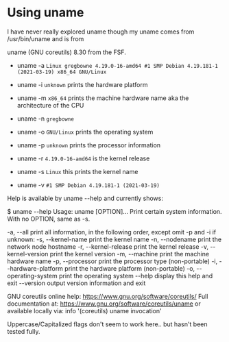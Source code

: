 # Using uname

I have never really explored uname though my uname comes from /usr/bin/uname and is from

uname (GNU coreutils) 8.30 from the FSF.

- uname -a `Linux gregbowne 4.19.0-16-amd64 #1 SMP Debian 4.19.181-1 (2021-03-19) x86_64 GNU/Linux`

- uname -i `unknown` prints the hardware platform

- uname -m `x86_64` prints the machine hardware name aka the architecture of the CPU

- uname -n `gregbowne`

- uname -o `GNU/Linux` prints the operating system

- uname -p `unknown`  prints the processor information

- uname -r `4.19.0-16-amd64` is the kernel release

- uname -s `Linux` this prints the kernel name

- uname -v `#1 SMP Debian 4.19.181-1 (2021-03-19)`

Help is available by uname --help  and currently shows:

$ uname --help
Usage: uname [OPTION]...
Print certain system information.  With no OPTION, same as -s.

  -a, --all                print all information, in the following order,
                             except omit -p and -i if unknown:
  -s, --kernel-name        print the kernel name
  -n, --nodename           print the network node hostname
  -r, --kernel-release     print the kernel release
  -v, --kernel-version     print the kernel version
  -m, --machine            print the machine hardware name
  -p, --processor          print the processor type (non-portable)
  -i, --hardware-platform  print the hardware platform (non-portable)
  -o, --operating-system   print the operating system
      --help     display this help and exit
      --version  output version information and exit

GNU coreutils online help: <https://www.gnu.org/software/coreutils/>
Full documentation at: <https://www.gnu.org/software/coreutils/uname>
or available locally via: info '(coreutils) uname invocation'

Uppercase/Capitalized flags don't seem to work here.. but hasn't been tested fully.
